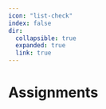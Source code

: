 ```yaml
---
icon: "list-check"
index: false
dir:
  collapsible: true
  expanded: true
  link: true
---
```


# Assignments

<Catalog hideHeading="true" />
